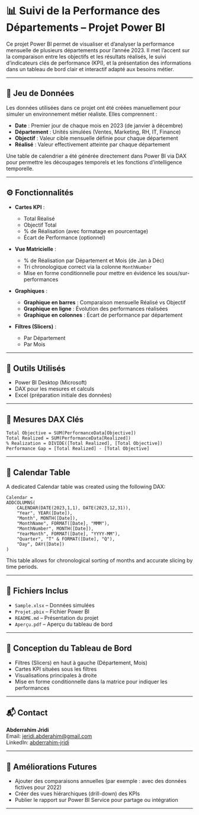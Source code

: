 # 📊 Suivi de la Performance des Départements – Projet Power BI

Ce projet Power BI permet de visualiser et d’analyser la performance mensuelle de plusieurs départements pour l’année 2023. Il met l’accent sur la comparaison entre les objectifs et les résultats réalisés, le suivi d’indicateurs clés de performance (KPI), et la présentation des informations dans un tableau de bord clair et interactif adapté aux besoins métier.

---

## 🧾 Jeu de Données

Les données utilisées dans ce projet ont été créées manuellement pour simuler un environnement métier réaliste. Elles comprennent :

- **Date** : Premier jour de chaque mois en 2023 (de janvier à décembre)
- **Département** : Unités simulées (Ventes, Marketing, RH, IT, Finance)
- **Objectif** : Valeur cible mensuelle définie pour chaque département
- **Réalisé** : Valeur effectivement atteinte par chaque département

Une table de calendrier a été générée directement dans Power BI via DAX pour permettre les découpages temporels et les fonctions d’intelligence temporelle.

---

## ⚙️ Fonctionnalités

- **Cartes KPI** :
  - Total Réalisé
  - Objectif Total
  - % de Réalisation (avec formatage en pourcentage)
  - Écart de Performance (optionnel)

- **Vue Matricielle** :
  - % de Réalisation par Département et Mois (de Jan à Déc)
  - Tri chronologique correct via la colonne `MonthNumber`
  - Mise en forme conditionnelle pour mettre en évidence les sous/sur-performances

- **Graphiques** :
  - **Graphique en barres** : Comparaison mensuelle Réalisé vs Objectif
  - **Graphique en ligne** : Évolution des performances réalisées
  - **Graphique en colonnes** : Écart de performance par département

- **Filtres (Slicers)** :
  - Par Département
  - Par Mois

---

## 📐 Outils Utilisés

- Power BI Desktop (Microsoft)
- DAX pour les mesures et calculs
- Excel (préparation initiale des données)

---

## 🧠 Mesures DAX Clés

```DAX
Total Objective = SUM(PerformanceData[Objective])
Total Realized = SUM(PerformanceData[Realized])
% Realization = DIVIDE([Total Realized], [Total Objective])
Performance Gap = [Total Realized] - [Total Objective]
```

---

## 🧱 Calendar Table

A dedicated Calendar table was created using the following DAX:

```DAX
Calendar = 
ADDCOLUMNS(
    CALENDAR(DATE(2023,1,1), DATE(2023,12,31)),
    "Year", YEAR([Date]),
    "Month", MONTH([Date]),
    "MonthName", FORMAT([Date], "MMM"),
    "MonthNumber", MONTH([Date]),
    "YearMonth", FORMAT([Date], "YYYY-MM"),
    "Quarter", "T" & FORMAT([Date], "Q"),
    "Day", DAY([Date])
)
```

This table allows for chronological sorting of months and accurate slicing by time periods.

---

## 🧩 Fichiers Inclus

- `Sample.xlsx` – Données simulées
- `Projet.pbix` – Fichier Power BI
- `README.md` – Présentation du projet
- `Aperçu.pdf` – Aperçu du tableau de bord

---

## 📐 Conception du Tableau de Bord

- Filtres (Slicers) en haut à gauche (Département, Mois)
- Cartes KPI situées sous les filtres
- Visualisations principales à droite
- Mise en forme conditionnelle dans la matrice pour indiquer les performances
---

## 📬 Contact

**Abderrahim Jridi**  
Email: jeridi.abderahim@gmail.com  
LinkedIn: [abderrahim-jridi](https://www.linkedin.com/in/abderrahim-jridi/)

---

## 🚀 Améliorations Futures

- Ajouter des comparaisons annuelles (par exemple : avec des données fictives pour 2022)
- Créer des vues hiérarchiques (drill-down) des KPIs
- Publier le rapport sur Power BI Service pour partage ou intégration
---
